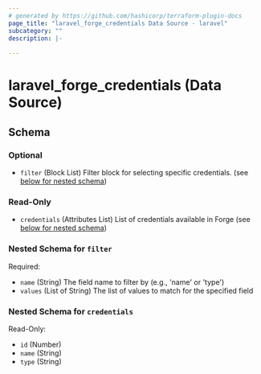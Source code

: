 ```yaml
---
# generated by https://github.com/hashicorp/terraform-plugin-docs
page_title: "laravel_forge_credentials Data Source - laravel"
subcategory: ""
description: |-
  
---
```


# laravel_forge_credentials (Data Source)





<!-- schema generated by tfplugindocs -->
## Schema

### Optional

- `filter` (Block List) Filter block for selecting specific credentials. (see [below for nested schema](#nestedblock--filter))

### Read-Only

- `credentials` (Attributes List) List of credentials available in Forge (see [below for nested schema](#nestedatt--credentials))

<a id="nestedblock--filter"></a>
### Nested Schema for `filter`

Required:

- `name` (String) The field name to filter by (e.g., 'name' or 'type')
- `values` (List of String) The list of values to match for the specified field


<a id="nestedatt--credentials"></a>
### Nested Schema for `credentials`

Read-Only:

- `id` (Number)
- `name` (String)
- `type` (String)
